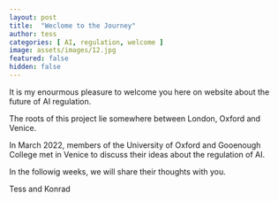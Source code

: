 ```yaml
---
layout: post
title:  "Weclome to the Journey"
author: tess
categories: [ AI, regulation, welcome ]
image: assets/images/12.jpg
featured: false
hidden: false
---
```


It is my enourmous pleasure to welcome you here on website about the future of AI regulation.

The roots of this project lie somewhere between London, Oxford and Venice.

In March 2022, members of the University of Oxford and Gooenough College met in Venice to discuss their ideas about the regulation of AI.

In the followig weeks, we will share their thoughts with you.

Tess and Konrad
